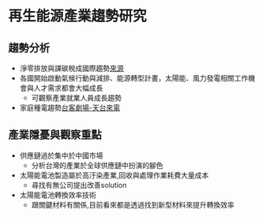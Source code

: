 # 再生能源產業趨勢研究

## 趨勢分析

* 淨零排放與課碳稅成國際趨勢[來源](https://technews.tw/2021/05/05/renewable-energy-carbon-pricing/)
* 各國開始啟動氣候行動與減排、能源轉型計畫，太陽能、風力發電相關工作機會與人才需求都會大幅成長
  * 可觀察產業就業人員成長趨勢
* 家庭種電趨勢[台客劇場-天台來電](https://www.youtube.com/watch?v=2t4irzfqLRs)

## 產業隱憂與觀察重點

* 供應鏈過於集中於中國市場
  * 分析台灣的產業於全球供應鏈中扮演的腳色
* 太陽能電池製造屬於高汙染產業,回收與處理作業耗費大量成本
  * 尋找有無公司提出改善solution
* 太陽能電池轉換效率技術
  * 跟關鍵材料有關係,目前看來都是透過找到新型材料來提升轉換效率
